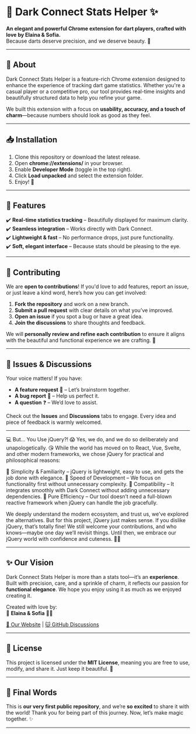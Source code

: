 # 🎯 Dark Connect Stats Helper ✨

**An elegant and powerful Chrome extension for dart players, crafted with love by Elaina & Sofia.**  
Because darts deserve precision, and we deserve beauty. 🎀  

---

## 🌟 About
Dark Connect Stats Helper is a feature-rich Chrome extension designed to enhance the experience of tracking dart game statistics. Whether you're a casual player or a competitive pro, our tool provides real-time insights and beautifully structured data to help you refine your game.  

We built this extension with a focus on **usability, accuracy, and a touch of charm**—because numbers should look as good as they feel.  

---

## 📥 Installation
1. Clone this repository or download the latest release.
2. Open **chrome://extensions/** in your browser.
3. Enable **Developer Mode** (toggle in the top right).
4. Click **Load unpacked** and select the extension folder.
5. Enjoy! 🎯

---

## 🎀 Features
✔️ **Real-time statistics tracking** – Beautifully displayed for maximum clarity.  
✔️ **Seamless integration** – Works directly with Dark Connect.  
✔️ **Lightweight & fast** – No performance drops, just pure functionality.  
✔️ **Soft, elegant interface** – Because stats should be pleasing to the eye.  

---

## 💖 Contributing
We are **open to contributions**! If you'd love to add features, report an issue, or just leave a kind word, here’s how you can get involved:

1. **Fork the repository** and work on a new branch.
2. **Submit a pull request** with clear details on what you’ve improved.
3. **Open an issue** if you spot a bug or have a great idea.
4. **Join the discussions** to share thoughts and feedback.

We will **personally review and refine each contribution** to ensure it aligns with the beautiful and functional experience we are crafting. 🌸

---

## 💬 Issues & Discussions
Your voice matters! If you have:
- **A feature request** 🌟 – Let’s brainstorm together.
- **A bug report** 🐞 – Help us perfect it.
- **A question** ❓ – We’d love to assist.

Check out the **Issues** and **Discussions** tabs to engage. Every idea and piece of feedback is warmly welcomed.  

---

💻 But… You Use jQuery?! 😱
Yes, we do, and we do so deliberately and unapologetically. 😘 While the world has moved on to React, Vue, Svelte, and other modern frameworks, we chose jQuery for practical and philosophical reasons:

🌟 Simplicity & Familiarity – jQuery is lightweight, easy to use, and gets the job done with elegance.
🌟 Speed of Development – We focus on functionality first without unnecessary complexity.
🌟 Compatibility – It integrates smoothly with Dark Connect without adding unnecessary dependencies.
🌟 Pure Efficiency – Our tool doesn’t need a full-blown reactive framework when jQuery can handle the job gracefully.

We deeply understand the modern ecosystem, and trust us, we’ve explored the alternatives. But for this project, jQuery just makes sense. If you dislike jQuery, that’s totally fine! We still welcome your contributions, and who knows—maybe one day we’ll revisit things. Until then, we embrace our jQuery world with confidence and cuteness. 🎀💖

---

## ✨ Our Vision
Dark Connect Stats Helper is more than a stats tool—it’s an **experience**. Built with precision, care, and a sprinkle of charm, it reflects our passion for **functional elegance**. We hope you enjoy using it as much as we enjoyed creating it.  

Created with love by:  
💖 **Elaina & Sofia** 🎀✨  

[💜 Our Website](https://www.cutesofties.com) | [🐱 GitHub Discussions](https://github.com/warmwhisky/dartconnect-stats-helper/discussions)  

---

## 🌟 License
This project is licensed under the **MIT License**, meaning you are free to use, modify, and share it. Just keep it beautiful. 🎀

---

## 🥂 Final Words  
This is **our very first public repository**, and we’re **so excited** to share it with the world! Thank you for being part of this journey. Now, let’s make magic together. ✨  

---
